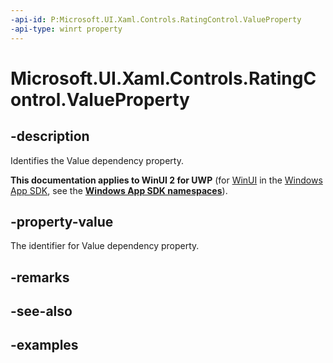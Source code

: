 ```yaml
---
-api-id: P:Microsoft.UI.Xaml.Controls.RatingControl.ValueProperty
-api-type: winrt property
---
```

<!-- Property syntax.
public DependencyProperty ValueProperty { get; }
-->

# Microsoft.UI.Xaml.Controls.RatingControl.ValueProperty


## -description

Identifies the Value dependency property.


**This documentation applies to WinUI 2 for UWP** (for [WinUI](/windows/apps/winui/winui3/) in the [Windows App SDK](/windows/apps/windows-app-sdk/), see the **[Windows App SDK namespaces](/windows/windows-app-sdk/api/winrt/)**).

## -property-value

The identifier for Value dependency property.


## -remarks


## -see-also


## -examples


